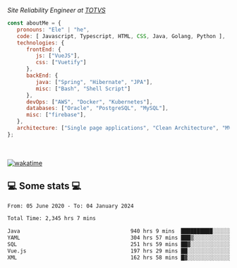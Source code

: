 <p><em>Site Reliability Engineer at <a href="https://www.totvs.com/">TOTVS</a></br>
</em></p>


```javascript
const aboutMe = {
   pronouns: "Ele" | "he",
   code: [ Javascript, Typescript, HTML, CSS, Java, Golang, Python ],
   technologies: {
      frontEnd: {
         js: ["VueJS"],
         css: ["Vuetify"]
      },
      backEnd: {
         java: ["Spring", "Hibernate", "JPA"],
         misc: ["Bash", "Shell Script"]
      },
      devOps: ["AWS", "Docker", "Kubernetes"],
      databases: ["Oracle", "PostgreSQL", "MySQL"],
      misc: ["firebase"],
   },
   architecture: ["Single page applications", "Clean Architecture", "MVC", "Microservices"],
};
```
</br></br>
[![wakatime](https://wakatime.com/badge/user/a3a8ed06-d304-4d6b-bc86-4adc418cdea7.svg)](https://wakatime.com/@a3a8ed06-d304-4d6b-bc86-4adc418cdea7)
<h2>💻 Some stats 💻</h2>

<!--START_SECTION:waka-->

```txt
From: 05 June 2020 - To: 04 January 2024

Total Time: 2,345 hrs 7 mins

Java                                   940 hrs 9 mins  ██████████░░░░░░░░░░░░░░░   40.09 %
YAML                                   304 hrs 57 mins ███▒░░░░░░░░░░░░░░░░░░░░░   13.00 %
SQL                                    251 hrs 59 mins ██▓░░░░░░░░░░░░░░░░░░░░░░   10.75 %
Vue.js                                 197 hrs 29 mins ██░░░░░░░░░░░░░░░░░░░░░░░   08.42 %
XML                                    162 hrs 58 mins █▓░░░░░░░░░░░░░░░░░░░░░░░   06.95 %
```

<!--END_SECTION:waka-->
